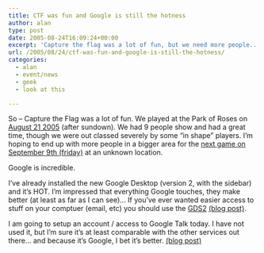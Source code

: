 ```yaml
---
title: CTF was fun and Google is still the hotness
author: alan
type: post
date: 2005-08-24T16:09:24+00:00
excerpt: 'Capture the flag was a lot of fun, but we need more people... next event is planned for Sept. 9th.  Also, Google is super hot, with G.Talk and G.Desktop Search version 2 (with sidebar)'
url: /2005/08/24/ctf-was-fun-and-google-is-still-the-hotness/
categories:
  - alan
  - event/news
  - geek
  - look at this

---
```

So &#8211; Capture the Flag was a lot of fun. We played at the Park of Roses on [August 21 2005][1] (after sundown). We had 9 people show and had a great time, though we were out classed severely by some &#8220;in shape&#8221; players. I&#8217;m hoping to end up with more people in a bigger area for the [next game on September 9th (friday)][2] at an unknown location.

Google is incredible.

I&#8217;ve already installed the new Google Desktop (version 2, with the sidebar) and it&#8217;s HOT. I&#8217;m impressed that everything Google touches, they make better (at least as far as I can see)&#8230; If you&#8217;ve ever wanted easier access to stuff on your comptuer (email, etc) you should use the [GDS2][3] [(blog post)][4].

I am going to setup an account / access to Google Talk today. I have not used it, but I&#8217;m sure it&#8217;s at least comparable with the other services out there&#8230; and because it&#8217;s Google, I bet it&#8217;s better. [(blog post)][5]


 [1]: https://zeroasterisk.com/w/Capture_the_Flag/Columbus/20050821
 [2]: https://zeroasterisk.com/w/Capture_the_Flag/Columbus/20050909
 [3]: http://desktop.google.com/about.html
 [4]: http://googleblog.blogspot.com/2005/08/introducing-desktop-2.html
 [5]: http://googleblog.blogspot.com/2005/08/google-gets-to-talking.html
